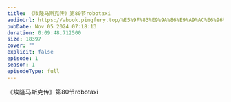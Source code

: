 ```yaml
---
title: 《埃隆马斯克传》第80节robotaxi
audioUrl: https://abook.pingfury.top/%E5%9F%83%E9%9A%86%E9%A9%AC%E6%96%AF%E5%85%8B%E4%BC%A0-81-%E7%AC%AC80%E8%8A%82robotaxi-zr5_f27l.mp3
pubDate: Nov 05 2024 07:18:13
duration: 0:09:48.712500
size: 18397
cover: ""
explicit: false
episode: 1
season: 1
episodeType: full
---
```

《埃隆马斯克传》第80节robotaxi